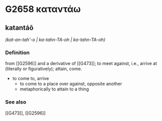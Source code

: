 # G2658 καταντάω

## katantáō

_(kat-an-tah'-o | ka-tahn-TA-oh | ka-tahn-TA-oh)_

### Definition

from [[G2596]] and a derivative of [[G473]]; to meet against, i.e., arrive at (literally or figuratively); attain, come.

- to come to, arrive
  - to come to a place over against, opposite another
  - metaphorically to attain to a thing

### See also

[[G473]], [[G2596]]

